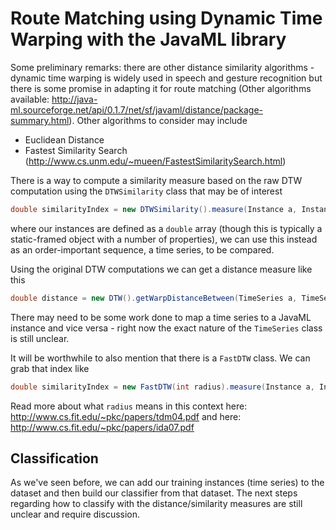 # Route Matching using Dynamic Time Warping with the JavaML library

Some preliminary remarks: there are other distance similarity algorithms - dynamic time warping is widely used in speech and gesture recognition but there is some promise in adapting it for route matching (Other algorithms available: http://java-ml.sourceforge.net/api/0.1.7/net/sf/javaml/distance/package-summary.html). Other algorithms to consider may include

+ Euclidean Distance
+ Fastest Similarity Search (http://www.cs.unm.edu/~mueen/FastestSimilaritySearch.html)

There is a way to compute a similarity measure based on the raw DTW computation using the `DTWSimilarity` class that may be of interest

```java
double similarityIndex = new DTWSimilarity().measure(Instance a, Instance b)
```

where our instances are defined as a `double` array (though this is typically a static-framed object with a number of properties), we can use this instead as an order-important sequence, a time series, to be compared.

Using the original DTW computations we can get a distance measure like this

```java
double distance = new DTW().getWarpDistanceBetween(TimeSeries a, TimeSeries b)
```

There may need to be some work done to map a time series to a JavaML instance and vice versa - right now the exact nature of the `TimeSeries` class is still unclear.

It will be worthwhile to also mention that there is a `FastDTW` class. We can grab that index like

```java
double similarityIndex = new FastDTW(int radius).measure(Instance a, Instance b)
```

Read more about what `radius` means in this context here: http://www.cs.fit.edu/~pkc/papers/tdm04.pdf and here: http://www.cs.fit.edu/~pkc/papers/ida07.pdf

## Classification

As we've seen before, we can add our training instances (time series) to the dataset and then build our classifier from that dataset. The next steps regarding how to classify with the distance/similarity measures are still unclear and require discussion. 
